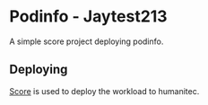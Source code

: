 # Podinfo - Jaytest213

A simple score project deploying podinfo.

## Deploying

[Score](https://score.dev/) is used to deploy the workload to humanitec.
